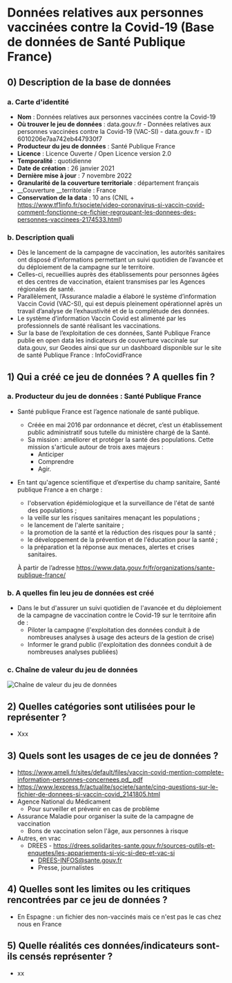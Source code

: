 # Données relatives aux personnes vaccinées contre la Covid-19 (Base de données de Santé Publique France)

## 0) Description de la base de données
### a. Carte d'identité

* __Nom__ : Données relatives aux personnes vaccinées contre la Covid-19  
* __Où trouver le jeu de données__ : data.gouv.fr - Données relatives aux personnes vaccinées contre la Covid-19 (VAC-SI) - data.gouv.fr - ID 6010206e7aa742eb447930f7  
* __Producteur du jeu de données__ : Santé Publique France  
* __Licence__ : Licence Ouverte / Open Licence version 2.0  
* __Temporalité__ : quotidienne  
* __Date de création__ : 26 janvier 2021  
* __Dernière mise à jour__ : 7 novembre 2022  
* __Granularité de la couverture territoriale__ : département français  
* __Couverture __territoriale : France  
* __Conservation de la data__ : 10 ans (CNIL + https://www.tf1info.fr/societe/video-coronavirus-si-vaccin-covid-comment-fonctionne-ce-fichier-regroupant-les-donnees-des-personnes-vaccinees-2174533.html)  

### b. Description quali

* Dès le lancement de la campagne de vaccination, les autorités sanitaires ont disposé d’informations permettant un suivi quotidien de l’avancée et du déploiement de la campagne sur le territoire.  
* Celles-ci, recueillies auprès des établissements pour personnes âgées et des centres de vaccination, étaient transmises par les Agences régionales de santé.  
* Parallèlement, l’Assurance maladie a élaboré le système d’information Vaccin Covid (VAC-SI), qui est depuis pleinement opérationnel après un travail d’analyse de l’exhaustivité et de la complétude des données.  
* Le système d’information Vaccin Covid est alimenté par les professionnels de santé réalisant les vaccinations.  
* Sur la base de l’exploitation de ces données, Santé Publique France publie en open data les indicateurs de couverture vaccinale sur data.gouv, sur Geodes ainsi que sur un dashboard disponible sur le site de santé Publique France : InfoCovidFrance  


## 1) Qui a créé ce jeu de données ? A quelles fin ?

### a. Producteur du jeu de données : Santé Publique France
	
* Santé publique France est l’agence nationale de santé publique.  
   * Créée en mai 2016 par ordonnance et décret, c’est un établissement public administratif sous tutelle du ministère chargé de la Santé.  
   * Sa mission : améliorer et protéger la santé des populations. Cette mission s'articule autour de trois axes majeurs :  
      * Anticiper  
      * Comprendre  
      * Agir.  
* En tant qu'agence scientifique et d’expertise du champ sanitaire, Santé publique France a en charge :  
   * l'observation épidémiologique et la surveillance de l'état de santé des populations ;  
   * la veille sur les risques sanitaires menaçant les populations ;  
   * le lancement de l'alerte sanitaire ;  
   * la promotion de la santé et la réduction des risques pour la santé ;  
   * le développement de la prévention et de l'éducation pour la santé ;  
   * la préparation et la réponse aux menaces, alertes et crises sanitaires.  
	
	À partir de l’adresse <https://www.data.gouv.fr/fr/organizations/sante-publique-france/> 
	
### b. A quelles fin leu jeu de données est créé

* Dans le but d'assurer un suivi quotidien de l'avancée et du déploiement de la campagne de vaccination contre le Covid-19 sur le territoire afin de :  
   * Piloter la campagne (l'exploitation des données conduit à de nombreuses analyses à usage des acteurs de la gestion de crise)  
   * Informer le grand public (l'exploitation des données conduit à de nombreuses analyses publiées)  
   
### c. Chaîne de valeur du jeu de données

![Chaîne de valeur du jeu de données](https://www.santepubliquefrance.fr/var/site/storage/images/2/8/0/7/3107082-1-fre-FR/miniature_infog_covid_sidep_220721.JPG)

## 2) Quelles catégories sont utilisées pour le représenter ?

* Xxx  

## 3) Quels sont les usages de ce jeu de données ?

* https://www.ameli.fr/sites/default/files/vaccin-covid-mention-complete-information-personnes-concernees.pd_.pdf  
* https://www.lexpress.fr/actualite/societe/sante/cinq-questions-sur-le-fichier-de-donnees-si-vaccin-covid_2141805.html  
* Agence National du Médicament  
   * Pour surveiller et prévenir en cas de problème  
* Assurance Maladie pour organiser la suite de la campagne de vaccination  
   * Bons de vaccination selon l'âge, aux personnes à risque  
* Autres, en vrac  
   * DREES - https://drees.solidarites-sante.gouv.fr/sources-outils-et-enquetes/les-appariements-si-vic-si-dep-et-vac-si  
      * DREES-INFOS@sante.gouv.fr  
      * Presse, journalistes  


## 4) Quelles sont les limites ou les critiques rencontrées par ce jeu de données ?

* En Espagne : un fichier des non-vaccinés mais ce n'est pas le cas chez nous en France  
	

## 5) Quelle réalités ces données/indicateurs sont-ils censés représenter ?

* xx  

